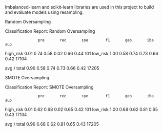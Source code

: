 Imbalanced-learn and scikit-learn libraries are used in this project to build and evaluate models using resampling.

Random Oversampling

Classification Report: Random Oversampling 

                   pre       rec       spe        f1       geo       iba       sup

  high_risk       0.01      0.74      0.58      0.02      0.66      0.44       101
   low_risk       1.00      0.58      0.74      0.73      0.66      0.42     17104

avg / total       0.99      0.58      0.74      0.73      0.66      0.42     17205






SMOTE Oversampling

Classification Report: SMOTE Oversampling 

                   pre       rec       spe        f1       geo       iba       sup

  high_risk       0.01      0.62      0.68      0.02      0.65      0.42       101
   low_risk       1.00      0.68      0.62      0.81      0.65      0.43     17104

avg / total       0.99      0.68      0.62      0.81      0.65      0.43     17205
